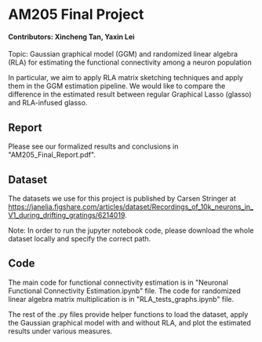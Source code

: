# AM205 Final Project
#### Contributors: Xincheng Tan, Yaxin Lei
Topic: Gaussian graphical model (GGM) and randomized linear algebra (RLA) for estimating the functional connectivity 
among a neuron population

In particular, we aim to apply RLA matrix sketching techniques and apply them in the GGM estimation pipeline. 
We would like to compare the difference in the estimated result between regular Graphical Lasso (glasso) and RLA-infused glasso. 


## Report
Please see our formalized results and conclusions in "AM205_Final_Report.pdf".


## Dataset
The datasets we use for this project is published by Carsen Stringer at 
https://janelia.figshare.com/articles/dataset/Recordings_of_10k_neurons_in_V1_during_drifting_gratings/6214019.  

Note: In order to run the jupyter notebook code, please download the whole dataset locally and specify the correct path.


## Code
The main code for functional connectivity estimation is in "Neuronal Functional Connectivity Estimation.ipynb" file.
The code for randomized linear algebra matrix multiplication is in "RLA_tests_graphs.ipynb" file.  
  
The rest of the .py files provide helper functions to load the dataset,
apply the Gaussian graphical model with and without RLA, and plot the estimated results under various measures.
